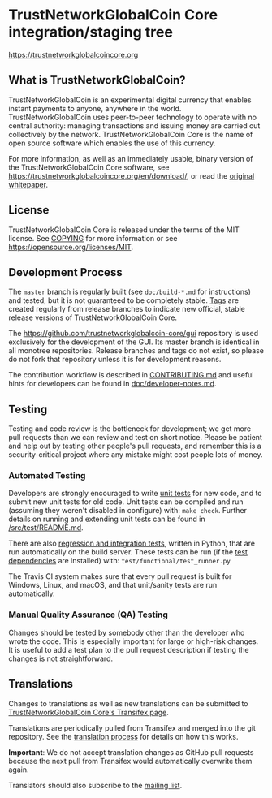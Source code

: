 TrustNetworkGlobalCoin Core integration/staging tree
=====================================

https://trustnetworkglobalcoincore.org

What is TrustNetworkGlobalCoin?
----------------

TrustNetworkGlobalCoin is an experimental digital currency that enables instant payments to
anyone, anywhere in the world. TrustNetworkGlobalCoin uses peer-to-peer technology to operate
with no central authority: managing transactions and issuing money are carried
out collectively by the network. TrustNetworkGlobalCoin Core is the name of open source
software which enables the use of this currency.

For more information, as well as an immediately usable, binary version of
the TrustNetworkGlobalCoin Core software, see https://trustnetworkglobalcoincore.org/en/download/, or read the
[original whitepaper](https://trustnetworkglobalcoincore.org/trustnetworkglobalcoin.pdf).

License
-------

TrustNetworkGlobalCoin Core is released under the terms of the MIT license. See [COPYING](COPYING) for more
information or see https://opensource.org/licenses/MIT.

Development Process
-------------------

The `master` branch is regularly built (see `doc/build-*.md` for instructions) and tested, but it is not guaranteed to be
completely stable. [Tags](https://github.com/trustnetworkglobalcoin/trustnetworkglobalcoin/tags) are created
regularly from release branches to indicate new official, stable release versions of TrustNetworkGlobalCoin Core.

The https://github.com/trustnetworkglobalcoin-core/gui repository is used exclusively for the
development of the GUI. Its master branch is identical in all monotree
repositories. Release branches and tags do not exist, so please do not fork
that repository unless it is for development reasons.

The contribution workflow is described in [CONTRIBUTING.md](CONTRIBUTING.md)
and useful hints for developers can be found in [doc/developer-notes.md](doc/developer-notes.md).

Testing
-------

Testing and code review is the bottleneck for development; we get more pull
requests than we can review and test on short notice. Please be patient and help out by testing
other people's pull requests, and remember this is a security-critical project where any mistake might cost people
lots of money.

### Automated Testing

Developers are strongly encouraged to write [unit tests](src/test/README.md) for new code, and to
submit new unit tests for old code. Unit tests can be compiled and run
(assuming they weren't disabled in configure) with: `make check`. Further details on running
and extending unit tests can be found in [/src/test/README.md](/src/test/README.md).

There are also [regression and integration tests](/test), written
in Python, that are run automatically on the build server.
These tests can be run (if the [test dependencies](/test) are installed) with: `test/functional/test_runner.py`

The Travis CI system makes sure that every pull request is built for Windows, Linux, and macOS, and that unit/sanity tests are run automatically.

### Manual Quality Assurance (QA) Testing

Changes should be tested by somebody other than the developer who wrote the
code. This is especially important for large or high-risk changes. It is useful
to add a test plan to the pull request description if testing the changes is
not straightforward.

Translations
------------

Changes to translations as well as new translations can be submitted to
[TrustNetworkGlobalCoin Core's Transifex page](https://www.transifex.com/trustnetworkglobalcoin/trustnetworkglobalcoin/).

Translations are periodically pulled from Transifex and merged into the git repository. See the
[translation process](doc/translation_process.md) for details on how this works.

**Important**: We do not accept translation changes as GitHub pull requests because the next
pull from Transifex would automatically overwrite them again.

Translators should also subscribe to the [mailing list](https://groups.google.com/forum/#!forum/trustnetworkglobalcoin-translators).

